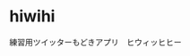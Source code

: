 # hiwihi
練習用ツイッターもどきアプリ　ヒウィッヒヒー

<!-- resetからの再コミット
 rejectされたので　updateしてから　再チャレンジ 
 pull前に変更テスト
 -->